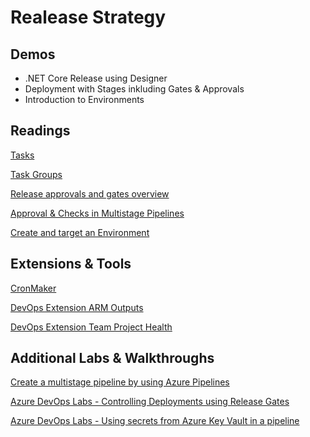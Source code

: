 # Realease Strategy

## Demos

- .NET Core Release using Designer
- Deployment with Stages inkluding Gates & Approvals
- Introduction to Environments

## Readings

[Tasks](https://docs.microsoft.com/en-us/azure/devops/pipelines/process/tasks?view=azure-devops&tabs=yaml)

[Task Groups](https://docs.microsoft.com/en-us/azure/devops/pipelines/library/task-groups?view=azure-devops)

[Release approvals and gates overview](https://docs.microsoft.com/en-us/azure/devops/pipelines/release/approvals/?view=azure-devops)

[Approval & Checks in Multistage Pipelines](https://docs.microsoft.com/en-us/azure/devops/pipelines/process/approvals?view=azure-devops&tabs=check-pass)

[Create and target an Environment](https://docs.microsoft.com/en-us/azure/devops/pipelines/process/environments?view=azure-devops)

## Extensions & Tools

[CronMaker](http://www.cronmaker.com/)

[DevOps Extension ARM Outputs](https://marketplace.visualstudio.com/items?itemName=keesschollaart.arm-outputs)

[DevOps Extension Team Project Health](https://marketplace.visualstudio.com/items?itemName=ms-devlabs.TeamProjectHealth)

## Additional Labs & Walkthroughs

[Create a multistage pipeline by using Azure Pipelines](https://docs.microsoft.com/en-us/learn/modules/create-multi-stage-pipeline/)

[Azure DevOps Labs - Controlling Deployments using Release Gates](https://azuredevopslabs.com/labs/vstsextend/releasegates/)

[Azure DevOps Labs - Using secrets from Azure Key Vault in a pipeline](https://azuredevopslabs.com/labs/vstsextend/azurekeyvault/)
